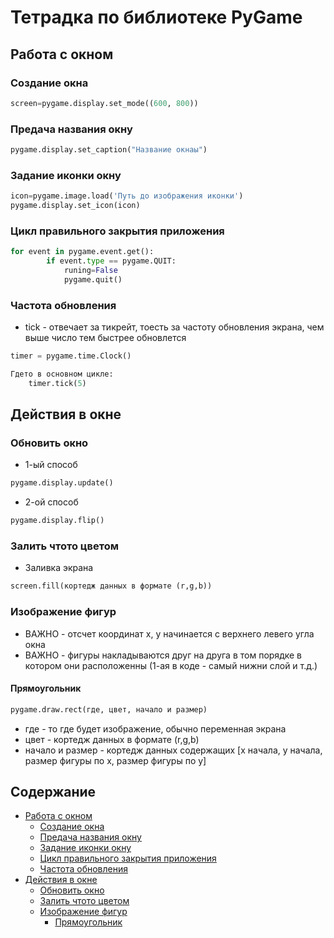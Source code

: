# Тетрадка по библиотеке PyGame

## Работа с окном
### Создание окна
``` python
screen=pygame.display.set_mode((600, 800))
```
### Предача названия окну
``` python
pygame.display.set_caption("Название окнаы")
```
### Задание иконки окну
``` python
icon=pygame.image.load('Путь до изображения иконки')
pygame.display.set_icon(icon)
```
### Цикл правильного закрытия приложения
``` python
for event in pygame.event.get():
        if event.type == pygame.QUIT:
            runing=False
            pygame.quit()
```
### Частота обновления
- tick - отвечает за тикрейт, тоесть за частоту обновления экрана, чем выше число тем быстрее обновлется
``` python 
timer = pygame.time.Clock()

Гдето в основном цикле:
    timer.tick(5)
```
## Действия в окне
### Обновить окно
- 1-ый способ
``` python
pygame.display.update()
```
- 2-ой способ
``` python
pygame.display.flip()
```
### Залить чтото цветом
- Заливка экрана
``` python
screen.fill(кортедж данных в формате (r,g,b))
```
### Изображение фигур
- ВАЖНО - отсчет координат x, y начинается с верхнего левего угла окна
- ВАЖНО - фигуры накладываются друг на друга в том порядке в котором они расположенны (1-ая в коде - самый нижни слой и т.д.)
#### Прямоугольник
``` python
pygame.draw.rect(где, цвет, начало и размер)
```
- где - то где будет изображение, обычно переменная экрана
- цвет - кортедж данных в формате (r,g,b)
- начало и размер - кортедж данных содержащих [x начала, y начала, размер фигуры по x, размер фигуры по y]


## Содержание 
- [Работа с окном](#работа-с-окном)
    - [Создание окна](#создание-окна)
    - [Предача названия окну](#предача-названия-окну)
    - [Задание иконки окну](#задание-иконки-окну)
    - [Цикл правильного закрытия приложения](#цикл-правильного-закрытия-приложения)
    - [Частота обновления](#частота-обновления)
- [Действия в окне](#действия-в-окне)
    - [Обновить окно](#обновить-окно)
    - [Залить чтото цветом](#залить-чтото-цветом)
    - [Изображение фигур](#изображение-фигур)
        - [Прямоугольник](#прямоугольник)
